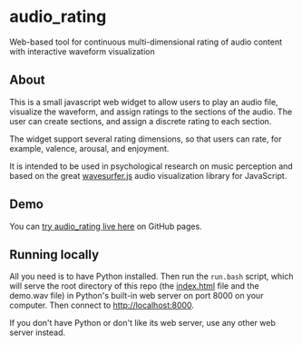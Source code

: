 # audio_rating
Web-based tool for continuous multi-dimensional rating of audio content with interactive waveform visualization


## About

This is a small javascript web widget to allow users to play an audio file, visualize the waveform, and assign ratings to the sections of the audio. The user can create sections, and assign a discrete rating to each section.

The widget support several rating dimensions, so that users can rate, for example, valence, arousal, and enjoyment.

It is intended to be used in psychological research on music perception and based on the great [wavesurfer.js](https://wavesurfer.xyz/) audio visualization library for JavaScript.


## Demo

You can [try audio_rating live here](https://dfsp-spirit.github.io/audio_rating/) on GitHub pages.


## Running locally

All you need is to have Python installed. Then run the `run.bash` script, which will serve the root directory of this repo (the [index.html](./index.html) file and the demo.wav file) in Python's built-in web server on port 8000 on your computer. Then connect to [http://localhost:8000](http://localhost:8000).

If you don't have Python or don't like its web server, use any other web server instead.







